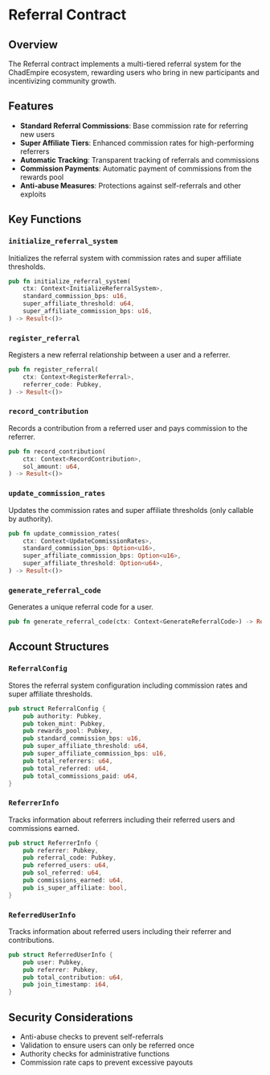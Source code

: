 # Referral Contract

## Overview

The Referral contract implements a multi-tiered referral system for the ChadEmpire ecosystem, rewarding users who bring in new participants and incentivizing community growth.

## Features

- **Standard Referral Commissions**: Base commission rate for referring new users
- **Super Affiliate Tiers**: Enhanced commission rates for high-performing referrers
- **Automatic Tracking**: Transparent tracking of referrals and commissions
- **Commission Payments**: Automatic payment of commissions from the rewards pool
- **Anti-abuse Measures**: Protections against self-referrals and other exploits

## Key Functions

### `initialize_referral_system`
Initializes the referral system with commission rates and super affiliate thresholds.

```rust
pub fn initialize_referral_system(
    ctx: Context<InitializeReferralSystem>,
    standard_commission_bps: u16,
    super_affiliate_threshold: u64,
    super_affiliate_commission_bps: u16,
) -> Result<()>
```

### `register_referral`
Registers a new referral relationship between a user and a referrer.

```rust
pub fn register_referral(
    ctx: Context<RegisterReferral>,
    referrer_code: Pubkey,
) -> Result<()>
```

### `record_contribution`
Records a contribution from a referred user and pays commission to the referrer.

```rust
pub fn record_contribution(
    ctx: Context<RecordContribution>,
    sol_amount: u64,
) -> Result<()>
```

### `update_commission_rates`
Updates the commission rates and super affiliate thresholds (only callable by authority).

```rust
pub fn update_commission_rates(
    ctx: Context<UpdateCommissionRates>,
    standard_commission_bps: Option<u16>,
    super_affiliate_commission_bps: Option<u16>,
    super_affiliate_threshold: Option<u64>,
) -> Result<()>
```

### `generate_referral_code`
Generates a unique referral code for a user.

```rust
pub fn generate_referral_code(ctx: Context<GenerateReferralCode>) -> Result<()>
```

## Account Structures

### `ReferralConfig`
Stores the referral system configuration including commission rates and super affiliate thresholds.

```rust
pub struct ReferralConfig {
    pub authority: Pubkey,
    pub token_mint: Pubkey,
    pub rewards_pool: Pubkey,
    pub standard_commission_bps: u16,
    pub super_affiliate_threshold: u64,
    pub super_affiliate_commission_bps: u16,
    pub total_referrers: u64,
    pub total_referred: u64,
    pub total_commissions_paid: u64,
}
```

### `ReferrerInfo`
Tracks information about referrers including their referred users and commissions earned.

```rust
pub struct ReferrerInfo {
    pub referrer: Pubkey,
    pub referral_code: Pubkey,
    pub referred_users: u64,
    pub sol_referred: u64,
    pub commissions_earned: u64,
    pub is_super_affiliate: bool,
}
```

### `ReferredUserInfo`
Tracks information about referred users including their referrer and contributions.

```rust
pub struct ReferredUserInfo {
    pub user: Pubkey,
    pub referrer: Pubkey,
    pub total_contribution: u64,
    pub join_timestamp: i64,
}
```

## Security Considerations

- Anti-abuse checks to prevent self-referrals
- Validation to ensure users can only be referred once
- Authority checks for administrative functions
- Commission rate caps to prevent excessive payouts
